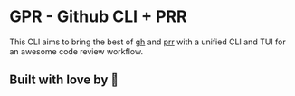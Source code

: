 # GPR - Github CLI + PRR

This CLI aims to bring the best of [gh](https://cli.github.com) and
[prr](https://github.com/danobi/prr) with a unified CLI and TUI for an awesome
code review workflow.

## Built with love by 🍒
